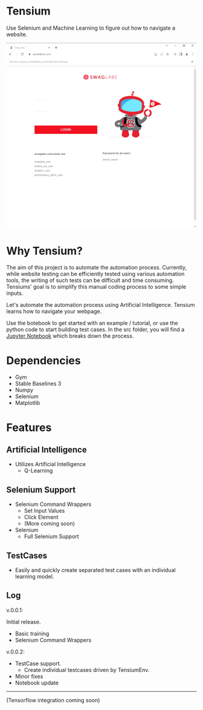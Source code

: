 # Tensium
Use Selenium and Machine Learning to figure out how to navigate a website.

![Tensium In Action](https://github.com/montraydavis/Tensium/blob/main/Tensium-src/content/001.gif?raw=true)



# Why Tensium?

The aim of this project is to automate the automation process. Currently, while website testing can be efficiently tested using various automation tools, the writing of such tests can be difficult and time consuming. Tensiums' goal is to simplify this manual coding process to some simple inputs.

Let's automate the automation process using Artificial Intelligence. Tensium learns how to navigate your webpage.

Use the botebook to get started with an example / tutorial, or use the python code to start building test cases.
In the src folder, you will find a [Jupyter Notebook](https://github.com/montraydavis/Tensium/blob/main/Tensium-src/notebook.ipynb) which breaks down the process.

# Dependencies

- Gym
- Stable Baselines 3
- Numpy
- Selenium
- Matplotlib

# Features

## Artificial Intelligence

- Utilizes Artificial Intelligence
  - Q-Learning

## Selenium Support
- Selenium Command Wrappers
  - Set Input Values
  - Click Element
  - (More coming soon)
- Selenium
  - Full Selenium Support

## TestCases
- Easily and quickly create separated test cases with an individual learning model.

## Log

v.0.0.1:

Initial release.

- Basic training
- Selenium Command Wrappers

v.0.0.2:


- TestCase support.
  - Create individual testcases driven by TensiumEnv.
- Minor fixes
- Notebook update

---

(Tensorflow integration coming soon)
